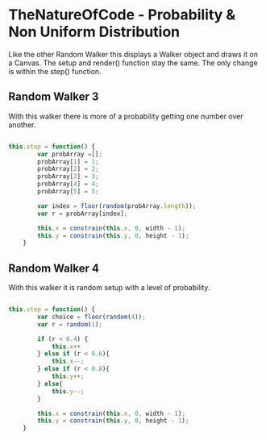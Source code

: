 # TheNatureOfCode - Probability & Non Uniform Distribution

Like the other Random Walker this displays a Walker object and draws it on a Canvas. The setup and render() function stay the same. The only change is within the step() function.

## Random Walker 3

With this walker there is more of a probability getting one number over another.

```js

this.step = function() {
        var probArray =[];
        probArray[1] = 1;
        probArray[2] = 2;
        probArray[3] = 3;
        probArray[4] = 4;
        probArray[5] = 5;

        var index = floor(random(probArray.length));
        var r = probArray[index];

        this.x = constrain(this.x, 0, width - 1);
        this.y = constrain(this.y, 0, height - 1);
    }

```

## Random Walker 4

With this walker it is  random setup with a level of probability. 

```js

this.step = function() {
        var choice = floor(random(4));
        var r = random(1);

        if (r < 0.4) {
            this.x++
        } else if (r < 0.6){
            this.x--;
        } else if (r < 0.8){
            this.y++;
        } else{
            this.y--;
        }

        this.x = constrain(this.x, 0, width - 1);
        this.y = constrain(this.y, 0, height - 1);
    }

```



